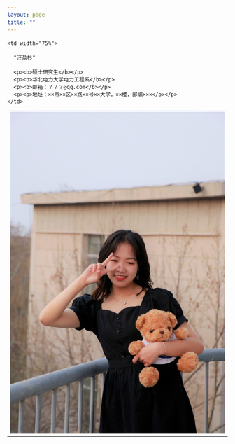 ```yaml
---
layout: page
title: ""
---
```





<table border="0" style="overflow:hidden">
  <tr>
    <td width="25%">
      <img src="/ecf9601156e8b47c43e1676efab0a33.jpg" width="100%">   
    </td>
    
    <td width="75%">
      
      "汪盈杉"
      
      <p><b>硕士研究生</b></p>
      <p><b>华北电力大学电力工程系</b></p>
      <p><b>邮箱：？？？@qq.com</b></p>
      <p><b>地址：××市××区××路××号××大学，××楼，邮编×××</b></p>
    </td>
  </tr>
</table>
